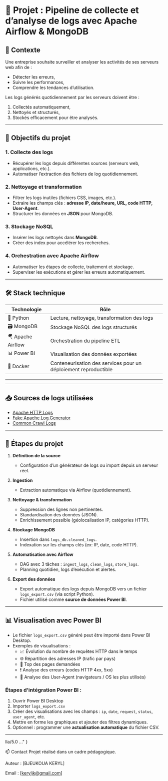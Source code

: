 # 🧩 Projet : Pipeline de collecte et d’analyse de logs avec Apache Airflow & MongoDB

## 📘 Contexte

Une entreprise souhaite surveiller et analyser les activités de ses serveurs web afin de :
- Détecter les erreurs,
- Suivre les performances,
- Comprendre les tendances d’utilisation.

Les logs générés quotidiennement par les serveurs doivent être :
1. Collectés automatiquement,
2. Nettoyés et structurés,
3. Stockés efficacement pour être analysés.

---

## 🎯 Objectifs du projet

### 1. Collecte des logs
- Récupérer les logs depuis différentes sources (serveurs web, applications, etc.).
- Automatiser l’extraction des fichiers de log quotidiennement.

### 2. Nettoyage et transformation
- Filtrer les logs inutiles (fichiers CSS, images, etc.).
- Extraire les champs clés : **adresse IP, date/heure, URL, code HTTP, User-Agent**.
- Structurer les données en **JSON** pour MongoDB.

### 3. Stockage NoSQL
- Insérer les logs nettoyés dans **MongoDB**.
- Créer des index pour accélérer les recherches.

### 4. Orchestration avec Apache Airflow
- Automatiser les étapes de collecte, traitement et stockage.
- Superviser les exécutions et gérer les erreurs automatiquement.

---

## 🛠️ Stack technique

| Technologie     | Rôle                                                                 |
|----------------|----------------------------------------------------------------------|
| 🐍 Python       | Lecture, nettoyage, transformation des logs                          |
| 🗃️ MongoDB      | Stockage NoSQL des logs structurés                                    |
| 🪂 Apache Airflow | Orchestration du pipeline ETL                                        |
| 📊 Power BI     | Visualisation des données exportées                                   |
| 🐳 Docker        | Conteneurisation des services pour un déploiement reproductible      |

---


---

## 📥 Sources de logs utilisées

- [Apache HTTP Logs](https://httpd.apache.org/docs/2.4/logs.html)
- [Fake Apache Log Generator](https://github.com/kiritbasu/Fake-Apache-Log-Generator)
- [Common Crawl Logs](https://commoncrawl.org/)

---

## 🧪 Étapes du projet

1. **Définition de la source**
   - Configuration d’un générateur de logs ou import depuis un serveur réel.

2. **Ingestion**
   - Extraction automatique via Airflow (quotidiennement).

3. **Nettoyage & transformation**
   - Suppression des lignes non pertinentes.
   - Standardisation des données (JSON).
   - Enrichissement possible (géolocalisation IP, catégories HTTP).

4. **Stockage MongoDB**
   - Insertion dans `logs_db.cleaned_logs`.
   - Indexation sur les champs clés (ex: IP, date, code HTTP).

5. **Automatisation avec Airflow**
   - DAG avec 3 tâches : `ingest_logs`, `clean_logs`, `store_logs`.
   - Planning quotidien, logs d’exécution et alertes.

6. **Export des données**
   - Export automatique des logs depuis MongoDB vers un fichier `logs_export.csv` (via script Python).
   - Fichier utilisé comme **source de données Power BI**.

---

## 📊 Visualisation avec Power BI

- Le fichier `logs_export.csv` généré peut être importé dans Power BI Desktop.
- Exemples de visualisations :
  - 📈 Évolution du nombre de requêtes HTTP dans le temps
  - 🌐 Répartition des adresses IP (trafic par pays)
  - 🧾 Top des pages demandées
  - ❗ Analyse des erreurs (codes HTTP 4xx, 5xx)
  - 📱 Analyse des User-Agent (navigateurs / OS les plus utilisés)

### Étapes d’intégration Power BI :
1. Ouvrir Power BI Desktop
2. Importer `logs_export.csv`
3. Créer des visualisations avec les champs : `ip`, `date`, `request`, `status`, `user_agent`, etc.
4. Mettre en forme les graphiques et ajouter des filtres dynamiques.
5. Optionnel : programmer une **actualisation automatique** du fichier CSV.

---

lla/5.0 ..."
}

📫 Contact
Projet réalisé dans un cadre pédagogique.

Auteur : [BJEUKOUA KERYL]

Email : [keryljk@gmail.com]


